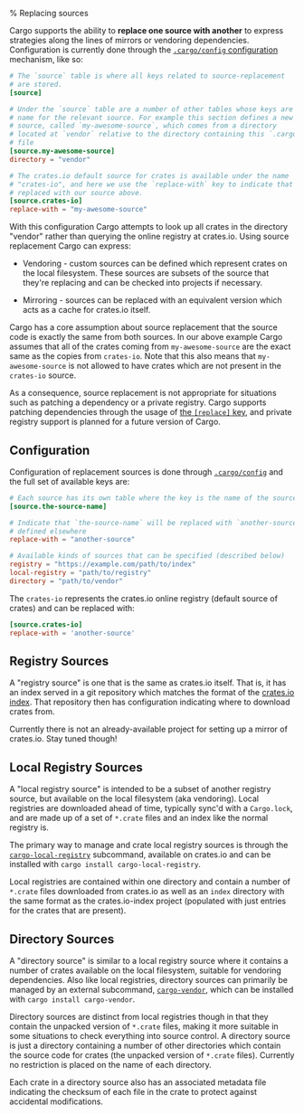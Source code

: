 % Replacing sources

Cargo supports the ability to **replace one source with another** to express
strategies along the lines of mirrors or vendoring dependencies. Configuration
is currently done through the [`.cargo/config` configuration][config] mechanism,
like so:

[config]: config.html

```toml
# The `source` table is where all keys related to source-replacement
# are stored.
[source]

# Under the `source` table are a number of other tables whose keys are a
# name for the relevant source. For example this section defines a new
# source, called `my-awesome-source`, which comes from a directory
# located at `vendor` relative to the directory containing this `.cargo/config`
# file
[source.my-awesome-source]
directory = "vendor"

# The crates.io default source for crates is available under the name
# "crates-io", and here we use the `replace-with` key to indicate that it's
# replaced with our source above.
[source.crates-io]
replace-with = "my-awesome-source"
```

With this configuration Cargo attempts to look up all crates in the directory
"vendor" rather than querying the online registry at crates.io. Using source
replacement Cargo can express:

* Vendoring - custom sources can be defined which represent crates on the local
  filesystem. These sources are subsets of the source that they're replacing and
  can be checked into projects if necessary.

* Mirroring - sources can be replaced with an equivalent version which acts as a
  cache for crates.io itself.

Cargo has a core assumption about source replacement that the source code is
exactly the same from both sources. In our above example Cargo assumes that all
of the crates coming from `my-awesome-source` are the exact same as the copies
from `crates-io`. Note that this also means that `my-awesome-source` is not
allowed to have crates which are not present in the `crates-io` source.

As a consequence, source replacement is not appropriate for situations such as
patching a dependency or a private registry. Cargo supports patching
dependencies through the usage of [the `[replace]` key][replace-section], and
private registry support is planned for a future version of Cargo.

[replace-section]: manifest.html#the-replace-section

## Configuration

Configuration of replacement sources is done through [`.cargo/config`][config]
and the full set of available keys are:

```toml
# Each source has its own table where the key is the name of the source
[source.the-source-name]

# Indicate that `the-source-name` will be replaced with `another-source`,
# defined elsewhere
replace-with = "another-source"

# Available kinds of sources that can be specified (described below)
registry = "https://example.com/path/to/index"
local-registry = "path/to/registry"
directory = "path/to/vendor"
```

The `crates-io` represents the crates.io online registry (default source of
crates) and can be replaced with:

```toml
[source.crates-io]
replace-with = 'another-source'
```

## Registry Sources

A "registry source" is one that is the same as crates.io itself. That is, it has
an index served in a git repository which matches the format of the
[crates.io index](https://github.com/rust-lang/crates.io-index). That repository
then has configuration indicating where to download crates from.

Currently there is not an already-available project for setting up a mirror of
crates.io. Stay tuned though!

## Local Registry Sources

A "local registry source" is intended to be a subset of another registry
source, but available on the local filesystem (aka vendoring). Local registries
are downloaded ahead of time, typically sync'd with a `Cargo.lock`, and are
made up of a set of `*.crate` files and an index like the normal registry is.

The primary way to manage and crate local registry sources is through the
[`cargo-local-registry`][cargo-local-registry] subcommand, available on
crates.io and can be installed with `cargo install cargo-local-registry`.

[cargo-local-registry]: https://crates.io/crates/cargo-local-registry

Local registries are contained within one directory and contain a number of
`*.crate` files downloaded from crates.io as well as an `index` directory with
the same format as the crates.io-index project (populated with just entries for
the crates that are present).

## Directory Sources

A "directory source" is similar to a local registry source where it contains a
number of crates available on the local filesystem, suitable for vendoring
dependencies. Also like local registries, directory sources can primarily be
managed by an external subcommand, [`cargo-vendor`][cargo-vendor], which can be
installed with `cargo install cargo-vendor`.

[cargo-vendor]: https://crates.io/crates/cargo-vendor

Directory sources are distinct from local registries though in that they contain
the unpacked version of `*.crate` files, making it more suitable in some
situations to check everything into source control. A directory source is just a
directory containing a number of other directories which contain the source code
for crates (the unpacked version of `*.crate` files). Currently no restriction
is placed on the name of each directory.

Each crate in a directory source also has an associated metadata file indicating
the checksum of each file in the crate to protect against accidental
modifications.
